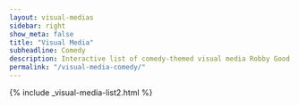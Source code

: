 ```yaml
---
layout: visual-medias
sidebar: right
show_meta: false
title: "Visual Media"
subheadline: Comedy
description: Interactive list of comedy-themed visual media Robby Good has worked on.
permalink: "/visual-media-comedy/"
---
```


{% include _visual-media-list2.html %}
